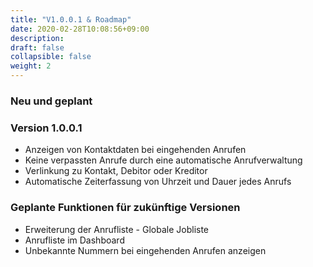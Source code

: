 ```yaml
---
title: "V1.0.0.1 & Roadmap"
date: 2020-02-28T10:08:56+09:00
description: 
draft: false
collapsible: false
weight: 2
---
```

### Neu und geplant

### Version 1.0.0.1
- Anzeigen von Kontaktdaten bei eingehenden Anrufen
- Keine verpassten Anrufe durch eine automatische Anrufverwaltung
- Verlinkung zu Kontakt, Debitor oder Kreditor
- Automatische Zeiterfassung von Uhrzeit und Dauer jedes Anrufs

### Geplante Funktionen für zukünftige Versionen
- Erweiterung der Anrufliste - Globale Jobliste
- Anrufliste im Dashboard
- Unbekannte Nummern bei eingehenden Anrufen anzeigen


